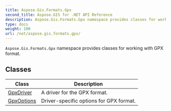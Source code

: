 ```yaml
---
title: Aspose.Gis.Formats.Gpx
second_title: Aspose.GIS for .NET API Reference
description: Aspose.Gis.Formats.Gpx namespace provides classes for working with GPX format.
type: docs
weight: 100
url: /net/aspose.gis.formats.gpx/
---
```

`Aspose.Gis.Formats.Gpx` namespace provides classes for working with GPX format.

## Classes

| Class | Description |
| --- | --- |
| [GpxDriver](./gpxdriver/) | A driver for the GPX format. |
| [GpxOptions](./gpxoptions/) | Driver-specific options for GPX format. |


